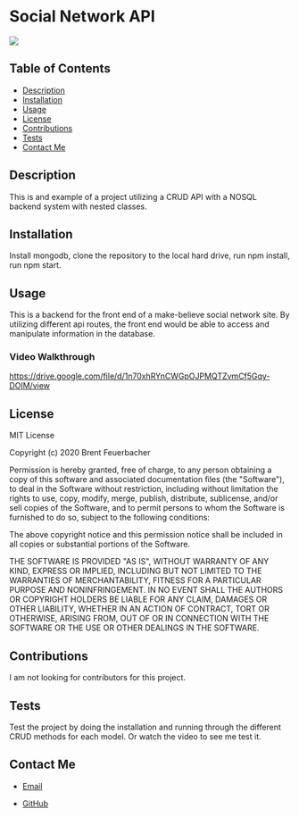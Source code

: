 
# Social Network API

![](https://img.shields.io/static/v1?label=license&message=MIT&color=green)
  

## Table of Contents
* [Description](#description)
* [Installation](#installation)
* [Usage](#usage)
* [License](#license)
* [Contributions](#contributions)
* [Tests](#tests)
* [Contact Me](#contact-me)

## Description
This is and example of a project utilizing a CRUD API with a NOSQL backend system with nested classes.

## Installation
Install mongodb, clone the repository to the local hard drive, run npm install, run npm start.

## Usage
This is a backend for the front end of a make-believe social network site.  By utilizing different api routes, the front end would be able to access and manipulate information in the database.

### Video Walkthrough
https://drive.google.com/file/d/1n70xhRYnCWGpOJPMQTZvmCf5Gqy-DOlM/view

## License
MIT License

Copyright (c) 2020 Brent Feuerbacher

Permission is hereby granted, free of charge, to any person obtaining a copy
of this software and associated documentation files (the "Software"), to deal
in the Software without restriction, including without limitation the rights
to use, copy, modify, merge, publish, distribute, sublicense, and/or sell
copies of the Software, and to permit persons to whom the Software is
furnished to do so, subject to the following conditions:

The above copyright notice and this permission notice shall be included in all
copies or substantial portions of the Software.

THE SOFTWARE IS PROVIDED "AS IS", WITHOUT WARRANTY OF ANY KIND, EXPRESS OR
IMPLIED, INCLUDING BUT NOT LIMITED TO THE WARRANTIES OF MERCHANTABILITY,
FITNESS FOR A PARTICULAR PURPOSE AND NONINFRINGEMENT. IN NO EVENT SHALL THE
AUTHORS OR COPYRIGHT HOLDERS BE LIABLE FOR ANY CLAIM, DAMAGES OR OTHER
LIABILITY, WHETHER IN AN ACTION OF CONTRACT, TORT OR OTHERWISE, ARISING FROM,
OUT OF OR IN CONNECTION WITH THE SOFTWARE OR THE USE OR OTHER DEALINGS IN THE
SOFTWARE.

## Contributions
I am not looking for contributors for this project.

## Tests
Test the project by doing the installation and running through the different CRUD methods for each model.  Or watch the video to see me test it.

## Contact Me
* [Email](mailto:feuerbacherb@gmail.com)

* [GitHub](https://www.github.com/feuerbacherb)
